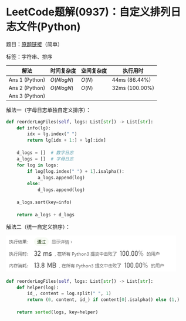# LeetCode题解(0937)：自定义排列日志文件(Python)

题目：[原题链接](https://leetcode-cn.com/problems/reorder-data-in-log-files/)（简单）

标签：字符串、排序

| 解法           | 时间复杂度 | 空间复杂度 | 执行用时       |
| -------------- | ---------- | ---------- | -------------- |
| Ans 1 (Python) | $O(NlogN)$ | $O(N)$     | 44ms (86.44%)  |
| Ans 2 (Python) | $O(NlogN)$ | $O(N)$     | 32ms (100.00%) |
| Ans 3 (Python) |            |            |                |

解法一（字母日志单独自定义排序）：

```python
def reorderLogFiles(self, logs: List[str]) -> List[str]:
    def info(lg):
        idx = lg.index(" ")
        return lg[idx + 1:] + lg[:idx]

    d_logs = []  # 数字日志
    a_logs = []  # 字母日志
    for log in logs:
        if log[log.index(" ") + 1].isalpha():
            a_logs.append(log)
        else:
            d_logs.append(log)

    a_logs.sort(key=info)

    return a_logs + d_logs
```

解法二（统一自定义排序）：

![LeetCode题解(0937)：截图1](LeetCode题解(0937)：截图1.png)

```python
def reorderLogFiles(self, logs: List[str]) -> List[str]:
    def helper(log):
        id_, content = log.split(" ", 1)
        return (0, content, id_) if content[0].isalpha() else (1,)

    return sorted(logs, key=helper)
```